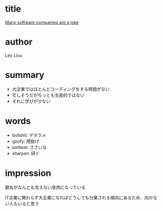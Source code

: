 # title
[Many software companies are a joke](https://liou28335.medium.com/many-software-companies-are-a-joke-9f4b10378c7a)

# author
Leo Liou

# summary
- 大企業ではほとんどコーディングをする時間がない
- 忙しそうだがちっとも生産的ではない
- それに学びが少ない

# words
- bullshit: デタラメ
- goofy: 間抜け
- pettiest: ささいな
- sharpen: 研ぐ

# impression
題名がなんとも言えない皮肉になっている

IT企業に関わらず大企業になればどうしても分業される傾向にあるため、向かない人もいると思う